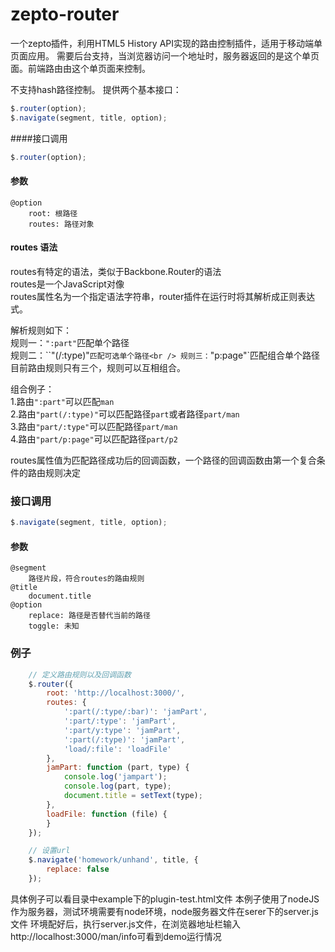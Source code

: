 # zepto-router
一个zepto插件，利用HTML5 History API实现的路由控制插件，适用于移动端单页面应用。
需要后台支持，当浏览器访问一个地址时，服务器返回的是这个单页面。前端路由由这个单页面来控制。

不支持hash路径控制。
提供两个基本接口：

```javascript
$.router(option);
$.navigate(segment, title, option);
```

####接口调用

```javascript
$.router(option);
```

#### 参数
```
@option
    root: 根路径
    routes: 路径对象
```
#### routes 语法
routes有特定的语法，类似于Backbone.Router的语法<br />
routes是一个JavaScript对像<br />
routes属性名为一个指定语法字符串，router插件在运行时将其解析成正则表达式。<br />

解析规则如下：<br />
规则一：`":part"`匹配单个路径<br />
规则二：``"(/:type)"`匹配可选单个路径<br />
规则三：`"p:page"`匹配组合单个路径<br />
目前路由规则只有三个，规则可以互相组合。<br />

组合例子：<br />
1.路由`":part"`可以匹配`man`<br />
2.路由`"part(/:type)"`可以匹配路径`part`或者路径`part/man`<br />
3.路由`"part/:type"`可以匹配路径`part/man`<br />
4.路由`"part/p:page"`可以匹配路径`part/p2`<br />

routes属性值为匹配路径成功后的回调函数，一个路径的回调函数由第一个复合条件的路由规则决定<br />

### 接口调用
```javascript
$.navigate(segment, title, option);
```

#### 参数
```
@segment
    路径片段，符合routes的路由规则
@title
    document.title
@option
    replace: 路径是否替代当前的路径
    toggle: 未知
```
### 例子
```javascript
    // 定义路由规则以及回调函数
    $.router({
        root: 'http://localhost:3000/',
        routes: {
            ':part(/:type/:bar)': 'jamPart',
            ':part/:type': 'jamPart',
            ':part/y:type': 'jamPart',
            ':part(/:type)': 'jamPart',
            'load/:file': 'loadFile'
        },
        jamPart: function (part, type) {
            console.log('jampart');
            console.log(part, type);
            document.title = setText(type);
        },
        loadFile: function (file) {
        }
    });

    // 设置url
    $.navigate('homework/unhand', title, {
        replace: false
    });
```
具体例子可以看目录中example下的plugin-test.html文件
本例子使用了nodeJS作为服务器，测试环境需要有node环境，node服务器文件在serer下的server.js文件
环境配好后，执行server.js文件，在浏览器地址栏输入http://localhost:3000/man/info可看到demo运行情况
